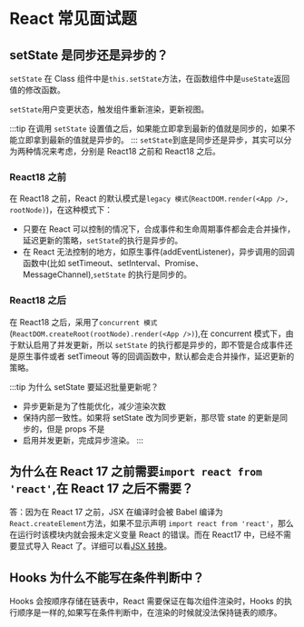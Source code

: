 # React 常见面试题

## setState 是同步还是异步的？

`setState` 在 Class 组件中是`this.setState`方法，在函数组件中是`useState`返回值的修改函数。

`setState`用户变更状态，触发组件重新渲染，更新视图。

:::tip
在调用 `setState` 设置值之后，如果能立即拿到最新的值就是同步的，如果不能立即拿到最新的值就是异步的。
:::
`setState`到底是同步还是异步，其实可以分为两种情况来考虑，分别是 React18 之前和 React18 之后。

### React18 之前

在 React18 之前，React 的默认模式是`legacy 模式`(`ReactDOM.render(<App />, rootNode)`)，在这种模式下：

- 只要在 React 可以控制的情况下，合成事件和生命周期事件都会走合并操作，延迟更新的策略，`setState`的执行是异步的。
- 在 React 无法控制的地方，如原生事件(addEventListener)，异步调用的回调函数中(比如 setTimeout、setInterval、Promise、MessageChannel),`setState` 的执行是同步的。

### React18 之后

在 React18 之后，采用了`concurrent 模式`(`ReactDOM.createRoot(rootNode).render(<App />)`),在 concurrent 模式下，由于默认启用了并发更新，所以 `setState` 的执行都是异步的，即不管是合成事件还是原生事件或者 setTimeout 等的回调函数中，默认都会走合并操作，延迟更新的策略。

:::tip 为什么 setState 要延迟批量更新呢？

- 异步更新是为了性能优化，减少渲染次数
- 保持内部一致性。如果将 setState 改为同步更新，那尽管 state 的更新是同步的，但是 props 不是
- 启用并发更新，完成异步渲染。
  :::

## 为什么在 React 17 之前需要`import react from 'react'`,在 React 17 之后不需要？

答：因为在 React 17 之前，JSX 在编译时会被 Babel 编译为`React.createElement`方法，如果不显示声明 `import react from 'react'`，那么在运行时该模块内就会报未定义变量 React 的错误。而在 React17 中，已经不需要显式导入 React 了。详细可以看[JSX 转换](https://zh-hans.legacy.reactjs.org/blog/2020/09/22/introducing-the-new-jsx-transform.html#whats-a-jsx-transform)。

## Hooks 为什么不能写在条件判断中？

Hooks 会按顺序存储在链表中，React 需要保证在每次组件渲染时，Hooks 的执行顺序是一样的,如果写在条件判断中，在渲染的时候就没法保持链表的顺序。
